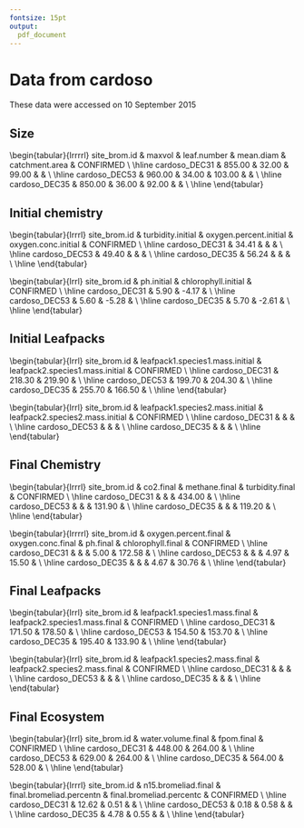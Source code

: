 ```yaml
---
fontsize: 15pt
output:
  pdf_document
---
```



# Data from cardoso

These data were accessed on 10 September 2015

## Size

\begin{tabular}{lrrrrl}
 site\_brom.id & maxvol & leaf.number & mean.diam & catchment.area & CONFIRMED \\ 
  \hline cardoso\_DEC31 & 855.00 & 32.00 & 99.00 &  &      \\ 
   \hline
cardoso\_DEC53 & 960.00 & 34.00 & 103.00 &  &      \\ 
   \hline
cardoso\_DEC35 & 850.00 & 36.00 & 92.00 &  &      \\ 
   \hline
\end{tabular}


## Initial chemistry

\begin{tabular}{lrrrl}
 site\_brom.id & turbidity.initial & oxygen.percent.initial & oxygen.conc.initial & CONFIRMED \\ 
  \hline cardoso\_DEC31 & 34.41 &  &  &      \\ 
   \hline
cardoso\_DEC53 & 49.40 &  &  &      \\ 
   \hline
cardoso\_DEC35 & 56.24 &  &  &      \\ 
   \hline
\end{tabular}


\begin{tabular}{lrrl}
 site\_brom.id & ph.initial & chlorophyll.initial & CONFIRMED \\ 
  \hline cardoso\_DEC31 & 5.90 & -4.17 &      \\ 
   \hline
cardoso\_DEC53 & 5.60 & -5.28 &      \\ 
   \hline
cardoso\_DEC35 & 5.70 & -2.61 &      \\ 
   \hline
\end{tabular}

## Initial Leafpacks
\begin{tabular}{lrrl}
 site\_brom.id & leafpack1.species1.mass.initial & leafpack2.species1.mass.initial & CONFIRMED \\ 
  \hline cardoso\_DEC31 & 218.30 & 219.90 &      \\ 
   \hline
cardoso\_DEC53 & 199.70 & 204.30 &      \\ 
   \hline
cardoso\_DEC35 & 255.70 & 166.50 &      \\ 
   \hline
\end{tabular}

\begin{tabular}{lrrl}
 site\_brom.id & leafpack1.species2.mass.initial & leafpack2.species2.mass.initial & CONFIRMED \\ 
  \hline cardoso\_DEC31 &  &  &      \\ 
   \hline
cardoso\_DEC53 &  &  &      \\ 
   \hline
cardoso\_DEC35 &  &  &      \\ 
   \hline
\end{tabular}

## Final Chemistry
\begin{tabular}{lrrrl}
 site\_brom.id & co2.final & methane.final & turbidity.final & CONFIRMED \\ 
  \hline cardoso\_DEC31 &  &  & 434.00 &      \\ 
   \hline
cardoso\_DEC53 &  &  & 131.90 &      \\ 
   \hline
cardoso\_DEC35 &  &  & 119.20 &      \\ 
   \hline
\end{tabular}


\begin{tabular}{lrrrrl}
 site\_brom.id & oxygen.percent.final & oxygen.conc.final & ph.final & chlorophyll.final & CONFIRMED \\ 
  \hline cardoso\_DEC31 &  &  & 5.00 & 172.58 &      \\ 
   \hline
cardoso\_DEC53 &  &  & 4.97 & 15.50 &      \\ 
   \hline
cardoso\_DEC35 &  &  & 4.67 & 30.76 &      \\ 
   \hline
\end{tabular}

## Final Leafpacks
\begin{tabular}{lrrl}
 site\_brom.id & leafpack1.species1.mass.final & leafpack2.species1.mass.final & CONFIRMED \\ 
  \hline cardoso\_DEC31 & 171.50 & 178.50 &      \\ 
   \hline
cardoso\_DEC53 & 154.50 & 153.70 &      \\ 
   \hline
cardoso\_DEC35 & 195.40 & 133.90 &      \\ 
   \hline
\end{tabular}

\begin{tabular}{lrrl}
 site\_brom.id & leafpack1.species2.mass.final & leafpack2.species2.mass.final & CONFIRMED \\ 
  \hline cardoso\_DEC31 &  &  &      \\ 
   \hline
cardoso\_DEC53 &  &  &      \\ 
   \hline
cardoso\_DEC35 &  &  &      \\ 
   \hline
\end{tabular}

## Final Ecosystem
\begin{tabular}{lrrl}
 site\_brom.id & water.volume.final & fpom.final & CONFIRMED \\ 
  \hline cardoso\_DEC31 & 448.00 & 264.00 &      \\ 
   \hline
cardoso\_DEC53 & 629.00 & 264.00 &      \\ 
   \hline
cardoso\_DEC35 & 564.00 & 528.00 &      \\ 
   \hline
\end{tabular}

\begin{tabular}{lrrrl}
 site\_brom.id & n15.bromeliad.final & final.bromeliad.percentn & final.bromeliad.percentc & CONFIRMED \\ 
  \hline cardoso\_DEC31 & 12.62 & 0.51 &  &      \\ 
   \hline
cardoso\_DEC53 & 0.18 & 0.58 &  &      \\ 
   \hline
cardoso\_DEC35 & 4.78 & 0.55 &  &      \\ 
   \hline
\end{tabular}

